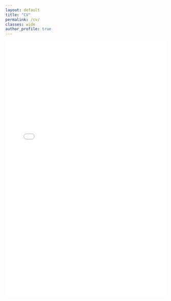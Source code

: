 ```yaml
---
layout: default
title: "CV"
permalink: /cv/
classes: wide
author_profile: true
---
```





<iframe src="/assets/docs/LucyInett-CV.pdf" width="100%" height="800px" style="border: none;">
    This browser does not support PDFs. Please download the PDF to view it: 
    <a href="/assets/docs/LucyInett-CV.pdf">Download CV</a>.
</iframe>

